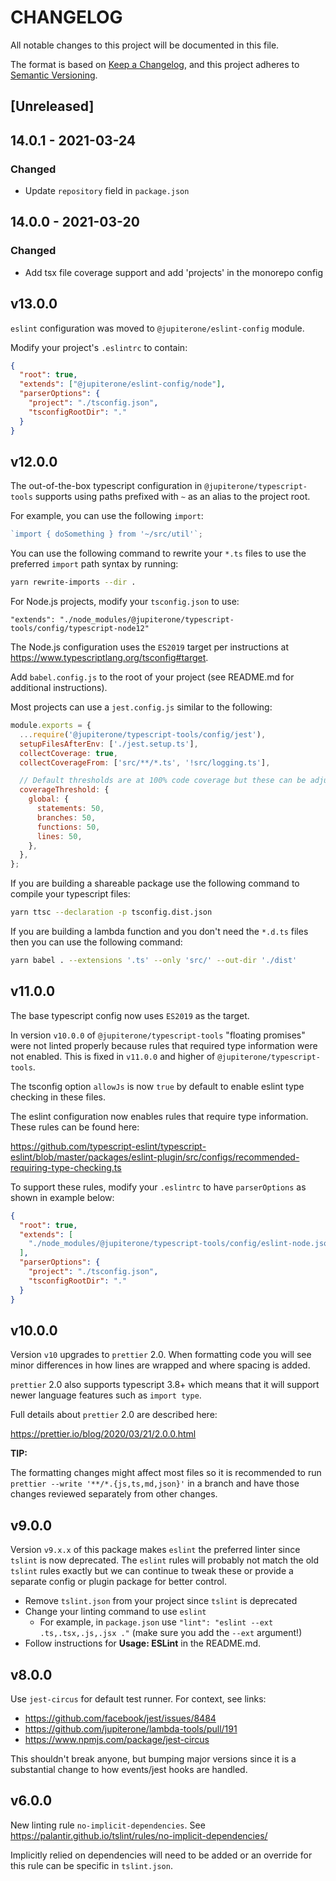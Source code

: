 # CHANGELOG

All notable changes to this project will be documented in this file.

The format is based on [Keep a Changelog](https://keepachangelog.com/en/1.0.0/),
and this project adheres to
[Semantic Versioning](https://semver.org/spec/v2.0.0.html).

## [Unreleased]

## 14.0.1 - 2021-03-24

### Changed

- Update `repository` field in `package.json`

## 14.0.0 - 2021-03-20

### Changed

- Add tsx file coverage support and add 'projects' in the monorepo config

## v13.0.0

`eslint` configuration was moved to `@jupiterone/eslint-config` module.

Modify your project's `.eslintrc` to contain:

```json
{
  "root": true,
  "extends": ["@jupiterone/eslint-config/node"],
  "parserOptions": {
    "project": "./tsconfig.json",
    "tsconfigRootDir": "."
  }
}
```

## v12.0.0

The out-of-the-box typescript configuration in `@jupiterone/typescript-tools`
supports using paths prefixed with `~` as an alias to the project root.

For example, you can use the following `import`:

```typescript
`import { doSomething } from '~/src/util'`;
```

You can use the following command to rewrite your `*.ts` files to use the
preferred `import` path syntax by running:

```sh
yarn rewrite-imports --dir .
```

For Node.js projects, modify your `tsconfig.json` to use:

```
"extends": "./node_modules/@jupiterone/typescript-tools/config/typescript-node12"
```

The Node.js configuration uses the `ES2019` target per instructions at
<https://www.typescriptlang.org/tsconfig#target>.

Add `babel.config.js` to the root of your project (see README.md for additional
instructions).

Most projects can use a `jest.config.js` similar to the following:

```javascript
module.exports = {
  ...require('@jupiterone/typescript-tools/config/jest'),
  setupFilesAfterEnv: ['./jest.setup.ts'],
  collectCoverage: true,
  collectCoverageFrom: ['src/**/*.ts', '!src/logging.ts'],

  // Default thresholds are at 100% code coverage but these can be adjusted
  coverageThreshold: {
    global: {
      statements: 50,
      branches: 50,
      functions: 50,
      lines: 50,
    },
  },
};
```

If you are building a shareable package use the following command to compile
your typescript files:

```sh
yarn ttsc --declaration -p tsconfig.dist.json
```

If you are building a lambda function and you don't need the `*.d.ts` files then
you can use the following command:

```sh
yarn babel . --extensions '.ts' --only 'src/' --out-dir './dist'
```

## v11.0.0

The base typescript config now uses `ES2019` as the target.

In version `v10.0.0` of `@jupiterone/typescript-tools` "floating promises" were
not linted properly because rules that required type information were not
enabled. This is fixed in `v11.0.0` and higher of
`@jupiterone/typescript-tools`.

The tsconfig option `allowJs` is now `true` by default to enable eslint type
checking in these files.

The eslint configuration now enables rules that require type information. These
rules can be found here:

<https://github.com/typescript-eslint/typescript-eslint/blob/master/packages/eslint-plugin/src/configs/recommended-requiring-type-checking.ts>

To support these rules, modify your `.eslintrc` to have `parserOptions` as shown
in example below:

```json
{
  "root": true,
  "extends": [
    "./node_modules/@jupiterone/typescript-tools/config/eslint-node.json"
  ],
  "parserOptions": {
    "project": "./tsconfig.json",
    "tsconfigRootDir": "."
  }
}
```

## v10.0.0

Version `v10` upgrades to `prettier` 2.0. When formatting code you will see
minor differences in how lines are wrapped and where spacing is added.

`prettier` 2.0 also supports typescript 3.8+ which means that it will support
newer language features such as `import type`.

Full details about `prettier` 2.0 are described here:

<https://prettier.io/blog/2020/03/21/2.0.0.html>

**TIP:**

The formatting changes might affect most files so it is recommended to run
`prettier --write '**/*.{js,ts,md,json}'` in a branch and have those changes
reviewed separately from other changes.

## v9.0.0

Version `v9.x.x` of this package makes `eslint` the preferred linter since
`tslint` is now deprecated. The `eslint` rules will probably not match the old
`tslint` rules exactly but we can continue to tweak these or provide a separate
config or plugin package for better control.

- Remove `tslint.json` from your project since `tslint` is deprecated
- Change your linting command to use `eslint`
  - For example, in `package.json` use
    `"lint": "eslint --ext .ts,.tsx,.js,.jsx ."` (make sure you add the `--ext`
    argument!)
- Follow instructions for **Usage: ESLint** in the README.md.

## v8.0.0

Use `jest-circus` for default test runner. For context, see links:

- <https://github.com/facebook/jest/issues/8484>
- <https://github.com/jupiterone/lambda-tools/pull/191>
- <https://www.npmjs.com/package/jest-circus>

This shouldn't break anyone, but bumping major versions since it is a
substantial change to how events/jest hooks are handled.

## v6.0.0

New linting rule `no-implicit-dependencies`. See
<https://palantir.github.io/tslint/rules/no-implicit-dependencies/>

Implicitly relied on dependencies will need to be added or an override for this
rule can be specific in `tslint.json`.
